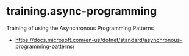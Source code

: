 # training.async-programming
Training of using the Asynchronous Programming Patterns

* https://docs.microsoft.com/en-us/dotnet/standard/asynchronous-programming-patterns/
